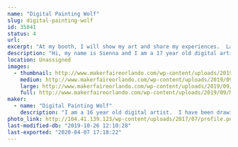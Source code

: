 ```yaml
---
name: "Digital Painting Wolf"
slug: digital-painting-wolf
id: 35041
status: 4
url: 
excerpt: "At my booth, I will show my art and share my experiences.  Last year, I was dressed up as my character Nimmy.  This year, I will be dressed up as my crazy character Highlight.  I want to inspire creativity and show people that with practice, anything is possible."
description: "Hi, my name is Sienna and I am a 17 year old digital artist.  I have been drawing digitally for over two years now, but I have been drawing in general all my life.  I was never really good at traditional art, but everything changed when I saw my step sister doing digital art.  I started drawing with a mouse which was pretty hard, but over time, I got a tablet and my art life exploded!  This is my third year of exhibiting at Maker Faire, and I am excited to see all the other Makers again, and have a blast with young entrepreneurs like myself.  All my drawings are kid friendly, I have never even thought about drawing mature content.  I mostly draw either my characters from the stories I wrote, fan art, or just random illustrations.  I will be accepting donations and with every donation I will draw a picture of the donator or one of their family members.  There is no specific amount, it's just any donation.  At my booth, I will show my first digital painting using a mouse and my first digital painting using a tablet.  I want to show kids that with practice, you can do anything!  I will have some other things at my booth like photo slides, live drawing, coloring sheets and crayons, and some information cards to my YouTube channel and Instagram page.  I want to make myself known to the public and hopefully get more requests for drawings.  I hope to see you all at this years Maker Faire!  Let's make it another good one!"
location: Unassigned
images:
  - thumbnail: http://www.makerfaireorlando.com/wp-content/uploads/2019/09/NewCanvas1uufuf.png
    medium: http://www.makerfaireorlando.com/wp-content/uploads/2019/09/NewCanvas1uufuf.png
    large: http://www.makerfaireorlando.com/wp-content/uploads/2019/09/NewCanvas1uufuf.png
    full: http://www.makerfaireorlando.com/wp-content/uploads/2019/09/NewCanvas1uufuf.png
maker:
  - name: "Digital Painting Wolf"
    description: "I am a 16 year old digital artist.  I have been drawing for over a year, and it has completely changed my life.  My step sister and my mother are my biggest inspirations.  They both draw and they help me to improve.  Ever since my first drawing I have not stopped practicing, and now I have over 200 drawings.  Art helps me with my depression and anxiety, and I would love to share my experience and my art with others.  "
photo_link: http://104.41.139.123/wp-content/uploads/2017/07/profile.png
last-modified-db: "2019-10-26 12:10:28"
last-exported: "2020-04-07 17:18:22"
---
```

